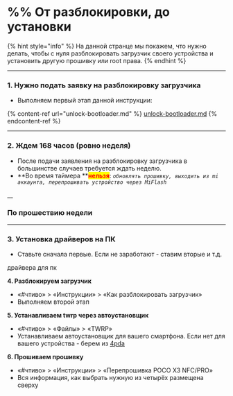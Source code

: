 # %% От разблокировки, до установки

{% hint style="info" %}
На данной странце мы покажем, что нужно делать, чтобы с нуля разблокировать загрузчик своего устройства и установить другую прошивку или root права.
{% endhint %}

***

### **1. Нужно подать заявку на разблокировку загрузчика**

* Выполняем первый этап данной инструкции:

{% content-ref url="unlock-bootloader.md" %}
[unlock-bootloader.md](unlock-bootloader.md)
{% endcontent-ref %}

****

### **2. Ждем 168 часов (ровно неделя)**

* После подачи заявления на разблокировку загрузчика в большинстве случаев требуется ждать неделю.
* **Во время таймера **<mark style="color:red;">**нельзя**</mark>: _`обновлять прошивку, выходить из mi аккаунта, перепрошивать устройство через MiFlash`_

__

### **По прошествию недели**

****

### **3. Установка драйверов на ПК**

* Ставьте сначала первые. Если не заработают - ставим вторые и т.д.

драйвера для пк



**4. Разблокируем загрузчик**

* «#чтиво» > «Инструкции» > «Как разблокировать загрузчик»
* Выполняем второй этап



**5. Устанавливаем twrp через автоустановщик**

* «#чтиво» > «Файлы» > «TWRP»
* Устанавливаем автоустановщик для вашего смартфона. Если нет для вашего устройства - берем из [4pda](https://4pda.to)



**6. Прошиваем прошивку**

* «#чтиво» > «Инструкции» > «Перепрошивка POCO X3 NFC/PRO»
* Вся информация, как выбрать нужную из четырёх размещена сверху
